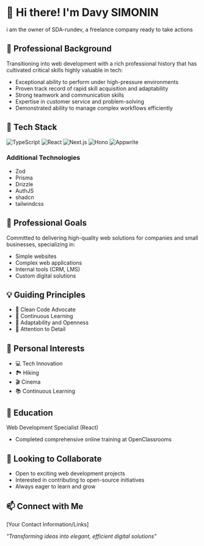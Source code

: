 # 👋 Hi there! I'm Davy SIMONIN
i am the owner of SDA-rundev, a freelance company ready to take actions

## 💼 Professional Background
Transitioning into web development with a rich professional history that has cultivated critical skills highly valuable in tech:
- Exceptional ability to perform under high-pressure environments
- Proven track record of rapid skill acquisition and adaptability
- Strong teamwork and communication skills
- Expertise in customer service and problem-solving
- Demonstrated ability to manage complex workflows efficiently

## 🚀 Tech Stack
![TypeScript](https://img.shields.io/badge/TypeScript-007ACC?style=for-the-badge&logo=typescript&logoColor=white)
![React](https://img.shields.io/badge/React-20232A?style=for-the-badge&logo=react&logoColor=61DAFB)
![Next.js](https://img.shields.io/badge/Next.js-000000?style=for-the-badge&logo=nextdotjs&logoColor=white)
![Hono](https://img.shields.io/badge/Hono-FF6B6B?style=for-the-badge)
![Appwrite](https://img.shields.io/badge/Appwrite-F02E65?style=for-the-badge&logo=appwrite&logoColor=white)

### Additional Technologies
- Zod
- Prisma
- Drizzle
- AuthJS
- shadcn
- tailwindcss

## 🎯 Professional Goals
Committed to delivering high-quality web solutions for companies and small businesses, specializing in:
- Simple websites
- Complex web applications
- Internal tools (CRM, LMS)
- Custom digital solutions

## 💡 Guiding Principles
- 🧹 Clean Code Advocate
- 🚀 Continuous Learning
- 🤝 Adaptability and Openness
- 🎨 Attention to Detail

## 🌈 Personal Interests
- 💻 Tech Innovation
- 🏞️ Hiking
- 🎬 Cinema
- 📚 Continuous Learning

## 📜 Education
Web Development Specialist (React)
- Completed comprehensive online training at OpenClassrooms

## 🤝 Looking to Collaborate
- Open to exciting web development projects
- Interested in contributing to open-source initiatives
- Always eager to learn and grow

## 📫 Connect with Me
[Your Contact Information/Links]

*"Transforming ideas into elegant, efficient digital solutions"*
